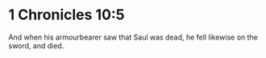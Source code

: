 # 1 Chronicles 10:5

And when his armourbearer saw that Saul was dead, he fell likewise on the sword, and died.